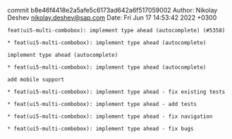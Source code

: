 commit b8e46f4418e2a5afe5c6173ad642a6f517059002
Author: Nikolay Deshev <nikolay.deshev@sap.com>
Date:   Fri Jun 17 14:53:42 2022 +0300

    feat(ui5-multi-combobox): implement type ahead (autocomplete) (#5358)
    
    * feat(ui5-multi-combobox): implement type ahead (autocomplete)
    
    implement type ahead (autocomplete)
    
    * feat(ui5-multi-combobox): implement type ahead (autocomplete)
    
    add mobile support
    
    * feat(ui5-multi-combobox): implement type ahead - fix existing tests
    
    * feat(ui5-multi-combobox): implement type ahead - add tests
    
    * feat(ui5-multi-combobox): implement type ahead - fix navigation
    
    * feat(ui5-multi-combobox): implement type ahead - fix bugs
